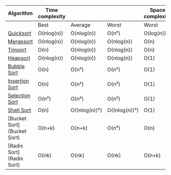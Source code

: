 | Algorithm                       | Time complexity |               |               | Space complexity |
| ------------------------------- | --------------- | ------------- | ------------- | ---------------- |
|                                 | Best            | Average       | Worst         | Worst            |
| [Quicksort](QuickSort)          | O(nlog(n))      | O(nlog(n))    | O(n²)         | O(log(n))        |
| [Mergesort](MergeSort)          | O(nlog(n))      | O(nlog(n))    | O(nlog(n))    | O(n)             |
| [Timsort](TimSort)              | O(n)            | O(nlog(n))    | O(nlog(n))    | O(n)             |
| [Heapsort](HeapSort)            | O(nlog(n))      | O(nlog(n))    | O(nlog(n))    | O(1)             |
| [Bubble Sort](BubbleSort)       | O(n)            | O(n²)         | O(n²)         | O(1)             |
| [Insertion Sort](InsertionSort) | O(n)            | O(n²)         | O(n²)         | O(1)             |
| [Selection Sort](SelectionSort) | O(n²)           | O(n²)         | O(n²)         | O(1)             |
| [Shell Sort](ShellSort)         | O(n)            | O((nlog(n))²) | O((nlog(n))²) | O(1)             |
| [Bucket Sort](Bucket Sort)      | O(n+k)          | O(n+k)        | O(n²)         | O(n)             |
| [Radix Sort](Radix Sort)        | O(nk)           | O(nk)         | O(nk)         | O(n+k)           |
